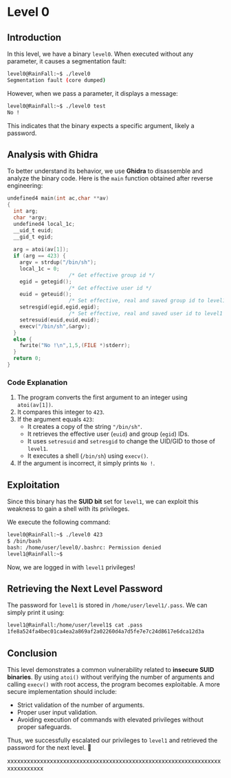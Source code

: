 # Level 0

## Introduction
In this level, we have a binary `level0`. When executed without any parameter, it causes a segmentation fault:

```bash
level0@RainFall:~$ ./level0
Segmentation fault (core dumped)
```

However, when we pass a parameter, it displays a message:

```bash
level0@RainFall:~$ ./level0 test
No !
```

This indicates that the binary expects a specific argument, likely a password.

## Analysis with Ghidra
To better understand its behavior, we use **Ghidra** to disassemble and analyze the binary code. Here is the `main` function obtained after reverse engineering:

```c
undefined4 main(int ac,char **av)
{
  int arg;
  char *argv;
  undefined4 local_1c;
  __uid_t euid;
  __gid_t egid;
  
  arg = atoi(av[1]);
  if (arg == 423) {
    argv = strdup("/bin/sh");
    local_1c = 0;
                    /* Get effective group id */
    egid = getegid();
                    /* Get effective user id */
    euid = geteuid();
                    /* Set effective, real and saved group id to level1 */
    setresgid(egid,egid,egid);
                    /* Set effective, real and saved user id to level1 */
    setresuid(euid,euid,euid);
    execv("/bin/sh",&argv);
  }
  else {
    fwrite("No !\n",1,5,(FILE *)stderr);
  }
  return 0;
}
```

### Code Explanation
1. The program converts the first argument to an integer using `atoi(av[1])`.
2. It compares this integer to `423`.
3. If the argument equals `423`:
   - It creates a copy of the string `"/bin/sh"`.
   - It retrieves the effective user (`euid`) and group (`egid`) IDs.
   - It uses `setresuid` and `setresgid` to change the UID/GID to those of `level1`.
   - It executes a shell (`/bin/sh`) using `execv()`.
4. If the argument is incorrect, it simply prints `No !`.

## Exploitation
Since this binary has the **SUID bit** set for `level1`, we can exploit this weakness to gain a shell with its privileges.

We execute the following command:

```bash
level0@RainFall:~$ ./level0 423
$ /bin/bash
bash: /home/user/level0/.bashrc: Permission denied
level1@RainFall:~$ 
```

Now, we are logged in with `level1` privileges!

## Retrieving the Next Level Password
The password for `level1` is stored in `/home/user/level1/.pass`. We can simply print it using:

```bash
level1@RainFall:/home/user/level1$ cat .pass
1fe8a524fa4bec01ca4ea2a869af2a02260d4a7d5fe7e7c24d8617e6dca12d3a
```

## Conclusion
This level demonstrates a common vulnerability related to **insecure SUID binaries**. By using `atoi()` without verifying the number of arguments and calling `execv()` with root access, the program becomes exploitable. A more secure implementation should include:
- Strict validation of the number of arguments.
- Proper user input validation.
- Avoiding execution of commands with elevated privileges without proper safeguards.

Thus, we successfully escalated our privileges to `level1` and retrieved the password for the next level. 🎯

xxxxxxxxxxxxxxxxxxxxxxxxxxxxxxxxxxxxxxxxxxxxxxxxxxxxxxxxxxxxxxxxxxxxxxxxxxxx